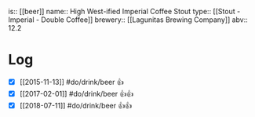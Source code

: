 is:: [[beer]]
name:: High West-ified Imperial Coffee Stout
type:: [[Stout - Imperial - Double Coffee]]
brewery:: [[Lagunitas Brewing Company]]
abv:: 12.2

# Log
- [x] [[2015-11-13]] #do/drink/beer 👍
- [x] [[2017-02-01]] #do/drink/beer 👍👍
- [x] [[2018-07-11]] #do/drink/beer 👍👍
